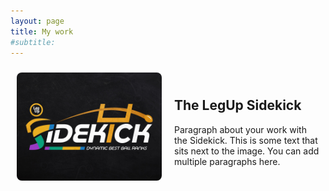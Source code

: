 ```yaml
---
layout: page
title: My work
#subtitle: 
---
```


<div style="display: flex; align-items: center;">
  
  <div style="flex: 1; padding: 10px;">
    <img src="/assets/sidekick.jpg" alt="Sidekick Logo" style="max-width: 300px; width: 100%; height: auto; border-radius: 8px;">
  </div>
  
  <div style="flex: 1; padding: 10px;">
    <h2>The LegUp Sidekick</h2>
    <p>Paragraph about your work with the Sidekick. This is some text that sits next to the image. You can add multiple paragraphs here.</p>
  </div>

</div>
